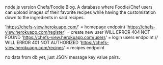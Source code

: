 node.js version Chefs/Foodie Blog. A database where Foodie/Chef users can upload images of their favorite recipes while having the customization down to the ingredients in said recipes.

'https://chefs-view.herokuapp.com/' = homepage endpoint
'https://chefs-view.herokuapp.com/register' = create new user WILL ERROR 404 NOT FOUND
'https://chefs-view.herokuapp.com/users' = login users endpoint // WILL ERROR 401 NOT AUTHORIZED
'https://chefs-view.herokuapp.com/recipes' = recipes endpoint

no data from db yet, just JSON message key value pairs.
